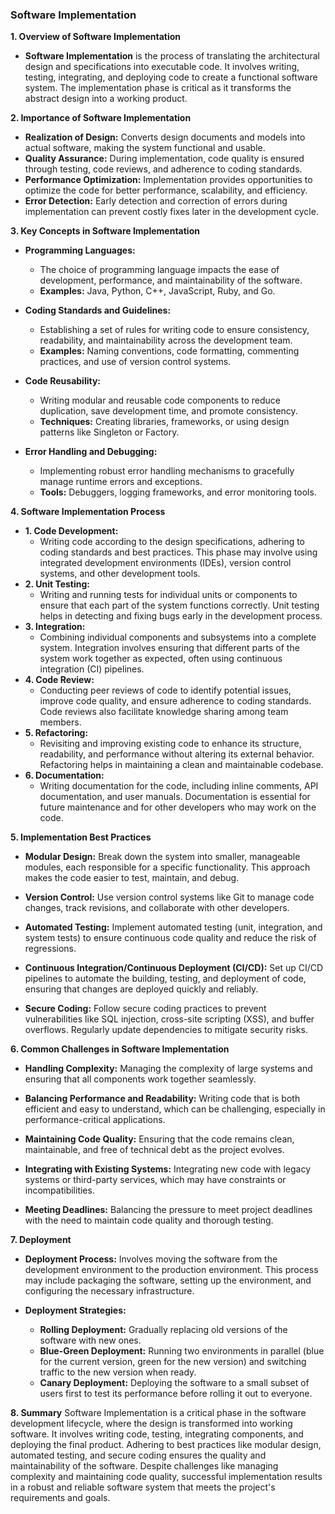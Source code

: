 ### Software Implementation

**1. Overview of Software Implementation**

- **Software Implementation** is the process of translating the architectural design and specifications into executable code. It involves writing, testing, integrating, and deploying code to create a functional software system. The implementation phase is critical as it transforms the abstract design into a working product.

**2. Importance of Software Implementation**

- **Realization of Design:** Converts design documents and models into actual software, making the system functional and usable.
- **Quality Assurance:** During implementation, code quality is ensured through testing, code reviews, and adherence to coding standards.
- **Performance Optimization:** Implementation provides opportunities to optimize the code for better performance, scalability, and efficiency.
- **Error Detection:** Early detection and correction of errors during implementation can prevent costly fixes later in the development cycle.

**3. Key Concepts in Software Implementation**

- **Programming Languages:**
    
    - The choice of programming language impacts the ease of development, performance, and maintainability of the software.
    - **Examples:** Java, Python, C++, JavaScript, Ruby, and Go.
- **Coding Standards and Guidelines:**
    
    - Establishing a set of rules for writing code to ensure consistency, readability, and maintainability across the development team.
    - **Examples:** Naming conventions, code formatting, commenting practices, and use of version control systems.
- **Code Reusability:**
    
    - Writing modular and reusable code components to reduce duplication, save development time, and promote consistency.
    - **Techniques:** Creating libraries, frameworks, or using design patterns like Singleton or Factory.
- **Error Handling and Debugging:**
    
    - Implementing robust error handling mechanisms to gracefully manage runtime errors and exceptions.
    - **Tools:** Debuggers, logging frameworks, and error monitoring tools.

**4. Software Implementation Process**

- **1. Code Development:**
    - Writing code according to the design specifications, adhering to coding standards and best practices. This phase may involve using integrated development environments (IDEs), version control systems, and other development tools.
- **2. Unit Testing:**
    - Writing and running tests for individual units or components to ensure that each part of the system functions correctly. Unit testing helps in detecting and fixing bugs early in the development process.
- **3. Integration:**
    - Combining individual components and subsystems into a complete system. Integration involves ensuring that different parts of the system work together as expected, often using continuous integration (CI) pipelines.
- **4. Code Review:**
    - Conducting peer reviews of code to identify potential issues, improve code quality, and ensure adherence to coding standards. Code reviews also facilitate knowledge sharing among team members.
- **5. Refactoring:**
    - Revisiting and improving existing code to enhance its structure, readability, and performance without altering its external behavior. Refactoring helps in maintaining a clean and maintainable codebase.
- **6. Documentation:**
    - Writing documentation for the code, including inline comments, API documentation, and user manuals. Documentation is essential for future maintenance and for other developers who may work on the code.

**5. Implementation Best Practices**

- **Modular Design:** Break down the system into smaller, manageable modules, each responsible for a specific functionality. This approach makes the code easier to test, maintain, and debug.
    
- **Version Control:** Use version control systems like Git to manage code changes, track revisions, and collaborate with other developers.
    
- **Automated Testing:** Implement automated testing (unit, integration, and system tests) to ensure continuous code quality and reduce the risk of regressions.
    
- **Continuous Integration/Continuous Deployment (CI/CD):** Set up CI/CD pipelines to automate the building, testing, and deployment of code, ensuring that changes are deployed quickly and reliably.
    
- **Secure Coding:** Follow secure coding practices to prevent vulnerabilities like SQL injection, cross-site scripting (XSS), and buffer overflows. Regularly update dependencies to mitigate security risks.
    

**6. Common Challenges in Software Implementation**

- **Handling Complexity:** Managing the complexity of large systems and ensuring that all components work together seamlessly.
    
- **Balancing Performance and Readability:** Writing code that is both efficient and easy to understand, which can be challenging, especially in performance-critical applications.
    
- **Maintaining Code Quality:** Ensuring that the code remains clean, maintainable, and free of technical debt as the project evolves.
    
- **Integrating with Existing Systems:** Integrating new code with legacy systems or third-party services, which may have constraints or incompatibilities.
    
- **Meeting Deadlines:** Balancing the pressure to meet project deadlines with the need to maintain code quality and thorough testing.
    

**7. Deployment**

- **Deployment Process:** Involves moving the software from the development environment to the production environment. This process may include packaging the software, setting up the environment, and configuring the necessary infrastructure.
    
- **Deployment Strategies:**
    
    - **Rolling Deployment:** Gradually replacing old versions of the software with new ones.
    - **Blue-Green Deployment:** Running two environments in parallel (blue for the current version, green for the new version) and switching traffic to the new version when ready.
    - **Canary Deployment:** Deploying the software to a small subset of users first to test its performance before rolling it out to everyone.

**8. Summary** Software Implementation is a critical phase in the software development lifecycle, where the design is transformed into working software. It involves writing code, testing, integrating components, and deploying the final product. Adhering to best practices like modular design, automated testing, and secure coding ensures the quality and maintainability of the software. Despite challenges like managing complexity and maintaining code quality, successful implementation results in a robust and reliable software system that meets the project's requirements and goals.
